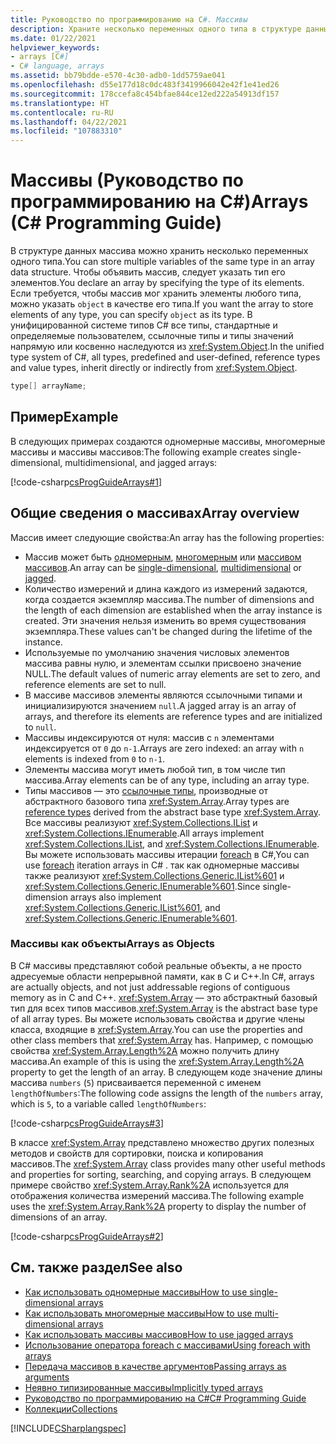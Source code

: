 ```yaml
---
title: Руководство по программированию на C#. Массивы
description: Храните несколько переменных одного типа в структуре данных массива на C#. Объявите массив, указав тип или указав объект для хранения любого типа.
ms.date: 01/22/2021
helpviewer_keywords:
- arrays [C#]
- C# language, arrays
ms.assetid: bb79bdde-e570-4c30-adb0-1dd5759ae041
ms.openlocfilehash: d55e177d18c0dc483f3419966042e42f1e41ed26
ms.sourcegitcommit: 178ccefa8c454bfae844ce12ed222a54913df157
ms.translationtype: HT
ms.contentlocale: ru-RU
ms.lasthandoff: 04/22/2021
ms.locfileid: "107883310"
---
```

# <a name="arrays-c-programming-guide"></a><span data-ttu-id="4423f-104">Массивы (Руководство по программированию на C#)</span><span class="sxs-lookup"><span data-stu-id="4423f-104">Arrays (C# Programming Guide)</span></span>

<span data-ttu-id="4423f-105">В структуре данных массива можно хранить несколько переменных одного типа.</span><span class="sxs-lookup"><span data-stu-id="4423f-105">You can store multiple variables of the same type in an array data structure.</span></span> <span data-ttu-id="4423f-106">Чтобы объявить массив, следует указать тип его элементов.</span><span class="sxs-lookup"><span data-stu-id="4423f-106">You declare an array by specifying the type of its elements.</span></span> <span data-ttu-id="4423f-107">Если требуется, чтобы массив мог хранить элементы любого типа, можно указать `object` в качестве его типа.</span><span class="sxs-lookup"><span data-stu-id="4423f-107">If you want the array to store elements of any type, you can specify `object` as its type.</span></span> <span data-ttu-id="4423f-108">В унифицированной системе типов C# все типы, стандартные и определяемые пользователем, ссылочные типы и типы значений напрямую или косвенно наследуются из <xref:System.Object>.</span><span class="sxs-lookup"><span data-stu-id="4423f-108">In the unified type system of C#, all types, predefined and user-defined, reference types and value types, inherit directly or indirectly from <xref:System.Object>.</span></span>

```csharp
type[] arrayName;
```

## <a name="example"></a><span data-ttu-id="4423f-109">Пример</span><span class="sxs-lookup"><span data-stu-id="4423f-109">Example</span></span>

<span data-ttu-id="4423f-110">В следующих примерах создаются одномерные массивы, многомерные массивы и массивы массивов:</span><span class="sxs-lookup"><span data-stu-id="4423f-110">The following example creates single-dimensional, multidimensional, and jagged arrays:</span></span>

[!code-csharp[csProgGuideArrays#1](~/samples/snippets/csharp/VS_Snippets_VBCSharp/csProgGuideArrays/CS/Arrays.cs#1)]

## <a name="array-overview"></a><span data-ttu-id="4423f-111">Общие сведения о массивах</span><span class="sxs-lookup"><span data-stu-id="4423f-111">Array overview</span></span>

<span data-ttu-id="4423f-112">Массив имеет следующие свойства:</span><span class="sxs-lookup"><span data-stu-id="4423f-112">An array has the following properties:</span></span>

- <span data-ttu-id="4423f-113">Массив может быть [одномерным](single-dimensional-arrays.md), [многомерным](multidimensional-arrays.md) или [массивом массивов](jagged-arrays.md).</span><span class="sxs-lookup"><span data-stu-id="4423f-113">An array can be [single-dimensional](single-dimensional-arrays.md), [multidimensional](multidimensional-arrays.md) or [jagged](jagged-arrays.md).</span></span>
- <span data-ttu-id="4423f-114">Количество измерений и длина каждого из измерений задаются, когда создается экземпляр массива.</span><span class="sxs-lookup"><span data-stu-id="4423f-114">The number of dimensions and the length of each dimension are established when the array instance is created.</span></span> <span data-ttu-id="4423f-115">Эти значения нельзя изменить во время существования экземпляра.</span><span class="sxs-lookup"><span data-stu-id="4423f-115">These values can't be changed during the lifetime of the instance.</span></span>
- <span data-ttu-id="4423f-116">Используемые по умолчанию значения числовых элементов массива равны нулю, и элементам ссылки присвоено значение NULL.</span><span class="sxs-lookup"><span data-stu-id="4423f-116">The default values of numeric array elements are set to zero, and reference elements are set to null.</span></span>
- <span data-ttu-id="4423f-117">В массиве массивов элементы являются ссылочными типами и инициализируются значением `null`.</span><span class="sxs-lookup"><span data-stu-id="4423f-117">A jagged array is an array of arrays, and therefore its elements are reference types and are initialized to `null`.</span></span>
- <span data-ttu-id="4423f-118">Массивы индексируются от нуля: массив с `n` элементами индексируется от `0` до `n-1`.</span><span class="sxs-lookup"><span data-stu-id="4423f-118">Arrays are zero indexed: an array with `n` elements is indexed from `0` to `n-1`.</span></span>
- <span data-ttu-id="4423f-119">Элементы массива могут иметь любой тип, в том числе тип массива.</span><span class="sxs-lookup"><span data-stu-id="4423f-119">Array elements can be of any type, including an array type.</span></span>
- <span data-ttu-id="4423f-120">Типы массивов — это [ссылочные типы](../../language-reference/keywords/reference-types.md), производные от абстрактного базового типа <xref:System.Array>.</span><span class="sxs-lookup"><span data-stu-id="4423f-120">Array types are [reference types](../../language-reference/keywords/reference-types.md) derived from the abstract base type <xref:System.Array>.</span></span> <span data-ttu-id="4423f-121">Все массивы реализуют <xref:System.Collections.IList> и <xref:System.Collections.IEnumerable>.</span><span class="sxs-lookup"><span data-stu-id="4423f-121">All arrays implement <xref:System.Collections.IList>, and <xref:System.Collections.IEnumerable>.</span></span>  <span data-ttu-id="4423f-122">Вы можете использовать массивы итерации [foreach](../../language-reference/keywords/foreach-in.md) в C#,</span><span class="sxs-lookup"><span data-stu-id="4423f-122">You can use [foreach](../../language-reference/keywords/foreach-in.md) iteration arrays in C# .</span></span>  <span data-ttu-id="4423f-123">так как одномерные массивы также реализуют <xref:System.Collections.Generic.IList%601> и <xref:System.Collections.Generic.IEnumerable%601>.</span><span class="sxs-lookup"><span data-stu-id="4423f-123">Since single-dimension arrays also implement <xref:System.Collections.Generic.IList%601>,  and <xref:System.Collections.Generic.IEnumerable%601>.</span></span>

### <a name="arrays-as-objects"></a><span data-ttu-id="4423f-124">Массивы как объекты</span><span class="sxs-lookup"><span data-stu-id="4423f-124">Arrays as Objects</span></span>

<span data-ttu-id="4423f-125">В C# массивы представляют собой реальные объекты, а не просто адресуемые области непрерывной памяти, как в C и C++.</span><span class="sxs-lookup"><span data-stu-id="4423f-125">In C#, arrays are actually objects, and not just addressable regions of contiguous memory as in C and C++.</span></span> <span data-ttu-id="4423f-126"><xref:System.Array> — это абстрактный базовый тип для всех типов массивов.</span><span class="sxs-lookup"><span data-stu-id="4423f-126"><xref:System.Array> is the abstract base type of all array types.</span></span> <span data-ttu-id="4423f-127">Вы можете использовать свойства и другие члены класса, входящие в <xref:System.Array>.</span><span class="sxs-lookup"><span data-stu-id="4423f-127">You can use the properties and other class members that <xref:System.Array> has.</span></span> <span data-ttu-id="4423f-128">Например, с помощью свойства <xref:System.Array.Length%2A> можно получить длину массива.</span><span class="sxs-lookup"><span data-stu-id="4423f-128">An example of this is using the <xref:System.Array.Length%2A> property to get the length of an array.</span></span> <span data-ttu-id="4423f-129">В следующем коде значение длины массива `numbers` (`5`) присваивается переменной с именем `lengthOfNumbers`:</span><span class="sxs-lookup"><span data-stu-id="4423f-129">The following code assigns the length of the `numbers` array, which is `5`, to a variable called `lengthOfNumbers`:</span></span>

[!code-csharp[csProgGuideArrays#3](~/samples/snippets/csharp/VS_Snippets_VBCSharp/csProgGuideArrays/CS/Arrays.cs#3)]

<span data-ttu-id="4423f-130">В классе <xref:System.Array> представлено множество других полезных методов и свойств для сортировки, поиска и копирования массивов.</span><span class="sxs-lookup"><span data-stu-id="4423f-130">The <xref:System.Array> class provides many other useful methods and properties for sorting, searching, and copying arrays.</span></span> <span data-ttu-id="4423f-131">В следующем примере свойство <xref:System.Array.Rank%2A> используется для отображения количества измерений массива.</span><span class="sxs-lookup"><span data-stu-id="4423f-131">The following example uses the <xref:System.Array.Rank%2A> property to display the number of dimensions of an array.</span></span>

[!code-csharp[csProgGuideArrays#2](~/samples/snippets/csharp/VS_Snippets_VBCSharp/csProgGuideArrays/CS/Arrays.cs#2)]

## <a name="see-also"></a><span data-ttu-id="4423f-132">См. также раздел</span><span class="sxs-lookup"><span data-stu-id="4423f-132">See also</span></span>

- [<span data-ttu-id="4423f-133">Как использовать одномерные массивы</span><span class="sxs-lookup"><span data-stu-id="4423f-133">How to use single-dimensional arrays</span></span>](single-dimensional-arrays.md)
- [<span data-ttu-id="4423f-134">Как использовать многомерные массивы</span><span class="sxs-lookup"><span data-stu-id="4423f-134">How to use multi-dimensional arrays</span></span>](multidimensional-arrays.md)
- [<span data-ttu-id="4423f-135">Как использовать массивы массивов</span><span class="sxs-lookup"><span data-stu-id="4423f-135">How to use jagged arrays</span></span>](jagged-arrays.md)
- [<span data-ttu-id="4423f-136">Использование оператора foreach с массивами</span><span class="sxs-lookup"><span data-stu-id="4423f-136">Using foreach with arrays</span></span>](using-foreach-with-arrays.md)
- [<span data-ttu-id="4423f-137">Передача массивов в качестве аргументов</span><span class="sxs-lookup"><span data-stu-id="4423f-137">Passing arrays as arguments</span></span>](passing-arrays-as-arguments.md)
- [<span data-ttu-id="4423f-138">Неявно типизированные массивы</span><span class="sxs-lookup"><span data-stu-id="4423f-138">Implicitly typed arrays</span></span>](implicitly-typed-arrays.md)
- [<span data-ttu-id="4423f-139">Руководство по программированию на C#</span><span class="sxs-lookup"><span data-stu-id="4423f-139">C# Programming Guide</span></span>](../index.md)
- [<span data-ttu-id="4423f-140">Коллекции</span><span class="sxs-lookup"><span data-stu-id="4423f-140">Collections</span></span>](../concepts/collections.md)

[!INCLUDE[CSharplangspec](~/includes/csharplangspec-md.md)]

